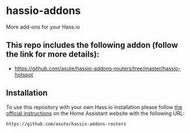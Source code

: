 # hassio-addons

More add-ons for your Hass.io

## This repo includes the following addon (follow the link for more details):

- https://github.com/axute/hassio-addons-routers/tree/master/hassio-hotspot

## Installation

To use this repository with your own Hass.io installation please follow [the official instructions](https://www.home-assistant.io/hassio/installing_third_party_addons/) on the Home Assistant website with the following URL:

```txt
https://github.com/axute/hassio-addons-routers
```
